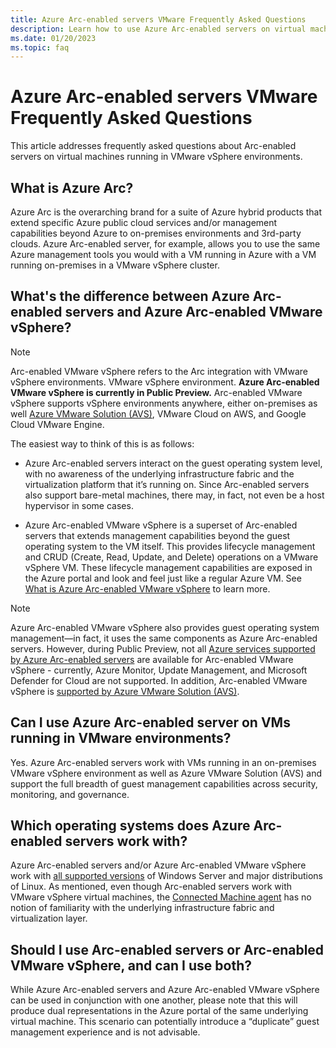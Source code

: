```yaml
---
title: Azure Arc-enabled servers VMware Frequently Asked Questions
description: Learn how to use Azure Arc-enabled servers on virtual machines running in VMware vSphere environments.
ms.date: 01/20/2023
ms.topic: faq
---
```


# Azure Arc-enabled servers VMware Frequently Asked Questions

This article addresses frequently asked questions about Arc-enabled servers on virtual machines running in VMware vSphere environments.

## What is Azure Arc?

Azure Arc is the overarching brand for a suite of Azure hybrid products that extend specific Azure public cloud services and/or management capabilities beyond Azure to on-premises environments and 3rd-party clouds. Azure Arc-enabled server, for example, allows you to use the same Azure management tools you would with a VM running in Azure with a VM running on-premises in a VMware vSphere cluster.

## What's the difference between Azure Arc-enabled servers and Azure Arc-enabled VMware vSphere?

> [!NOTE]
> Arc-enabled VMware vSphere refers to the Arc integration with VMware vSphere environments. VMware vSphere environment. **Azure Arc-enabled VMware vSphere is currently in Public Preview.**
> Arc-enabled VMware vSphere supports vSphere environments anywhere, either on-premises as well [Azure VMware Solution (AVS)](./../../azure-vmware/deploy-arc-for-azure-vmware-solution.md), VMware Cloud on AWS, and Google Cloud VMware Engine.

The easiest way to think of this is as follows:

- Azure Arc-enabled servers interact on the guest operating system level, with no awareness of the underlying infrastructure fabric and the virtualization platform that it’s running on. Since Arc-enabled servers also support bare-metal machines, there may, in fact, not even be a host hypervisor in some cases.

- Azure Arc-enabled VMware vSphere is a superset of Arc-enabled servers that extends management capabilities beyond the guest operating system to the VM itself. This provides lifecycle management and CRUD (Create, Read, Update, and Delete) operations on a VMware vSphere VM. These lifecycle management capabilities are exposed in the Azure portal and look and feel just like a regular Azure VM. See [What is Azure Arc-enabled VMware vSphere](../vmware-vsphere/overview.md) to learn more.

> [!NOTE]
> Azure Arc-enabled VMware vSphere also provides guest operating system management—in fact, it uses the same components as Azure Arc-enabled servers. However, during Public Preview, not all [Azure services supported by Azure Arc-enabled servers](./manage-vm-extensions.md) are available for Arc-enabled VMware vSphere - currently, Azure Monitor, Update Management, and Microsoft Defender for Cloud are not supported. In addition, Arc-enabled VMware vSphere is [supported by Azure VMware Solution (AVS)](../../azure-vmware/deploy-arc-for-azure-vmware-solution.md).

## Can I use Azure Arc-enabled server on VMs running in VMware environments?

Yes. Azure Arc-enabled servers work with VMs running in an on-premises VMware vSphere environment as well as Azure VMware Solution (AVS) and support the full breadth of guest management capabilities across security, monitoring, and governance.

## Which operating systems does Azure Arc-enabled servers work with?

Azure Arc-enabled servers and/or Azure Arc-enabled VMware vSphere work with [all supported versions](./prerequisites.md) of Windows Server and major distributions of Linux. As mentioned, even though Arc-enabled servers work with VMware vSphere virtual machines, the [Connected Machine agent](agent-overview.md) has no notion of familiarity with the underlying infrastructure fabric and virtualization layer.

## Should I use Arc-enabled servers or Arc-enabled VMware vSphere, and can I use both?

While Azure Arc-enabled servers and Azure Arc-enabled VMware vSphere can be used in conjunction with one another, please note that this will produce dual representations in the Azure portal of the same underlying virtual machine. This scenario can potentially introduce a “duplicate” guest management experience and is not advisable.
